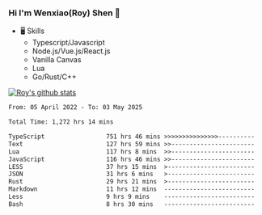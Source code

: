 ### Hi I'm Wenxiao(Roy) Shen 👋
- 🖥 Skills
  - Typescript/Javascript
  - Node.js/Vue.js/React.js
  - Vanilla Canvas
  - Lua
  - Go/Rust/C++

[![Roy's github stats](https://github-readme-stats.vercel.app/api?username=RoyShen12&show_icons=true&theme=radical&hide=prs,contribs)](https://github.com/anuraghazra/github-readme-stats)
<!--START_SECTION:waka-->

```txt
From: 05 April 2022 - To: 03 May 2025

Total Time: 1,272 hrs 14 mins

TypeScript                 751 hrs 46 mins >>>>>>>>>>>>>>>----------   58.70 %
Text                       127 hrs 59 mins >>-----------------------   09.99 %
Lua                        117 hrs 8 mins  >>-----------------------   09.15 %
JavaScript                 116 hrs 46 mins >>-----------------------   09.12 %
LESS                       37 hrs 15 mins  >------------------------   02.91 %
JSON                       31 hrs 6 mins   >------------------------   02.43 %
Rust                       29 hrs 21 mins  >------------------------   02.29 %
Markdown                   11 hrs 12 mins  -------------------------   00.88 %
Less                       9 hrs 9 mins    -------------------------   00.72 %
Bash                       8 hrs 30 mins   -------------------------   00.66 %
```

<!--END_SECTION:waka-->
